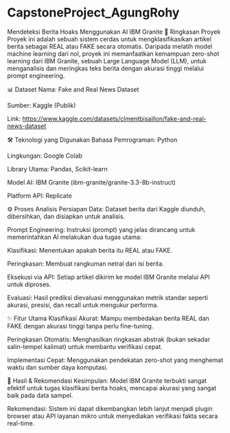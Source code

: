 # CapstoneProject_AgungRohy
Mendeteksi Berita Hoaks Menggunakan AI IBM Granite
📖 Ringkasan Proyek
Proyek ini adalah sebuah sistem cerdas untuk mengklasifikasikan artikel berita sebagai REAL atau FAKE secara otomatis. Daripada melatih model machine learning dari nol, proyek ini memanfaatkan kemampuan zero-shot learning dari IBM Granite, sebuah Large Language Model (LLM), untuk menganalisis dan meringkas teks berita dengan akurasi tinggi melalui prompt engineering.

📊 Dataset
Nama: Fake and Real News Dataset

Sumber: Kaggle (Publik)

Link: https://www.kaggle.com/datasets/clmentbisaillon/fake-and-real-news-dataset

🛠️ Teknologi yang Digunakan
Bahasa Pemrograman: Python

Lingkungan: Google Colab

Library Utama: Pandas, Scikit-learn

Model AI: IBM Granite (ibm-granite/granite-3.3-8b-instruct)

Platform API: Replicate

⚙️ Proses Analisis
Persiapan Data: Dataset berita dari Kaggle diunduh, dibersihkan, dan disiapkan untuk analisis.

Prompt Engineering: Instruksi (prompt) yang jelas dirancang untuk memerintahkan AI melakukan dua tugas utama:

Klasifikasi: Menentukan apakah berita itu REAL atau FAKE.

Peringkasan: Membuat rangkuman netral dari isi berita.

Eksekusi via API: Setiap artikel dikirim ke model IBM Granite melalui API untuk diproses.

Evaluasi: Hasil prediksi dievaluasi menggunakan metrik standar seperti akurasi, presisi, dan recall untuk mengukur performa.

✨ Fitur Utama
Klasifikasi Akurat: Mampu membedakan berita REAL dan FAKE dengan akurasi tinggi tanpa perlu fine-tuning.

Peringkasan Otomatis: Menghasilkan ringkasan abstrak (bukan sekadar salin-tempel kalimat) untuk membantu verifikasi cepat.

Implementasi Cepat: Menggunakan pendekatan zero-shot yang menghemat waktu dan sumber daya komputasi.

🚀 Hasil & Rekomendasi
Kesimpulan: Model IBM Granite terbukti sangat efektif untuk tugas klasifikasi berita hoaks, mencapai akurasi yang sangat baik pada data sampel.

Rekomendasi: Sistem ini dapat dikembangkan lebih lanjut menjadi plugin browser atau API layanan mikro untuk menyediakan verifikasi fakta secara real-time.
